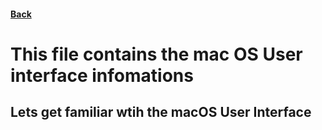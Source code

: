 #### [Back](README.md)

# This file contains the mac OS User interface infomations
## Lets get familiar wtih the macOS User Interface



